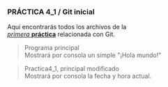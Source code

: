 ### PRÁCTICA 4_1 / Git inicial

Aquí encontrarás todos los archivos de la  
<ins>*primera*  **práctica**</ins> relacionada con Git.  
> Programa principal  
Mostrará por consola un simple "¡Hola mundo!"  
  
> Practica4_1, principal modificado  
Mostrará por consola la fecha y hora actual.

